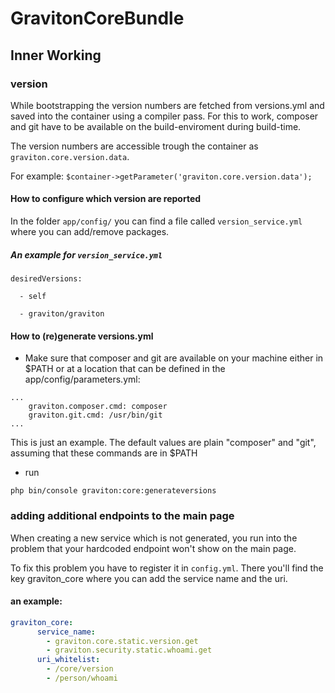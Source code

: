 # GravitonCoreBundle

## Inner Working

### version
While bootstrapping the version numbers are fetched from versions.yml and saved into the container using a compiler pass.
For this to work, composer and git have to be available on the build-enviroment during build-time.

The version numbers are accessible trough the container as `graviton.core.version.data`.

For example: `$container->getParameter('graviton.core.version.data');`

#### How to configure which version are reported

In the folder `app/config/` you can find a file called `version_service.yml` where you can add/remove packages.

##### An example for `version_service.yml`

```
desiredVersions:

  - self
  
  - graviton/graviton
```

#### How to (re)generate versions.yml
* Make sure that composer and git are available on your machine either in $PATH or at a location that can be defined in the app/config/parameters.yml:
```
...
    graviton.composer.cmd: composer
    graviton.git.cmd: /usr/bin/git
...
```
This is just an example. The default values are plain "composer" and "git", assuming that these commands are in $PATH

* run
```
php bin/console graviton:core:generateversions
```

### adding additional endpoints to the main page

When creating a new service which is not generated, you run into the problem that your hardcoded endpoint won't show
on the main page.

To fix this problem you have to register it in ```config.yml```. There you'll find the key graviton_core 
where you can add the service name and the uri.

#### an example: 


```yml
graviton_core:
      service_name:
        - graviton.core.static.version.get
        - graviton.security.static.whoami.get
      uri_whitelist:
        - /core/version
        - /person/whoami
```
